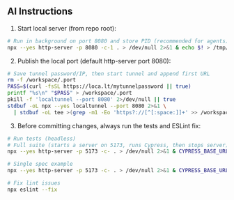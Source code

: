 ## AI Instructions

1. Start local server (from repo root):

```bash
# Run in background on port 8080 and store PID (recommended for agents)
npx --yes http-server -p 8080 -c-1 . > /dev/null 2>&1 & echo $! > /tmp/http-server.pid
```

2. Publish the local port (default http-server port 8080):

```bash
# Save tunnel password/IP, then start tunnel and append first URL
rm -f /workspace/.port
PASS=$(curl -fsSL https://loca.lt/mytunnelpassword || true)
printf "%s\n" "$PASS" > /workspace/.port
pkill -f 'localtunnel --port 8080' 2>/dev/null || true
stdbuf -oL npx --yes localtunnel --port 8080 2>&1 \
  | stdbuf -oL tee >(grep -m1 -Eo 'https?://[^[:space:]]+' >> /workspace/.port) >/dev/null &
```

3. Before committing changes, always run the tests and ESLint fix:

```bash
# Run tests (headless)
# Full suite (starts a server on 5173, runs Cypress, then stops server)
npx --yes http-server -p 5173 -c- . > /dev/null 2>&1 & CYPRESS_BASE_URL=http://127.0.0.1:5173 npx --yes cypress run --config-file tests/cypress.config.js ; kill %1 || true

# Single spec example
npx --yes http-server -p 5173 -c- . > /dev/null 2>&1 & CYPRESS_BASE_URL=http://127.0.0.1:5173 npx --yes cypress run --config-file tests/cypress.config.js --spec tests/09_player_context_menu.cy.js ; kill %1 || true

# Fix lint issues
npx eslint --fix
```

